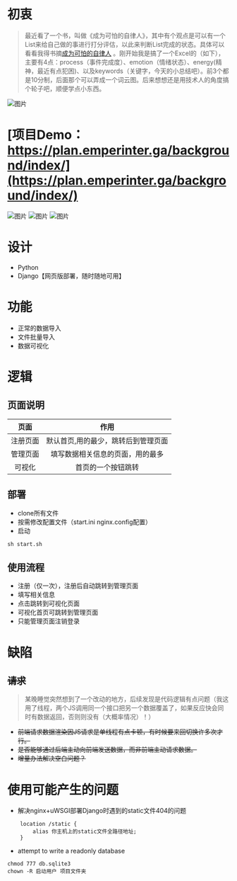 # 初衷

> 最近看了一个书，叫做《成为可怕的自律人》，其中有个观点是可以有一个List来给自己做的事进行打分评估，以此来判断List完成的状态。具体可以看看我得书摘[成为可怕的自律人](https://www.emperinter.info/2022/01/12/triggers-creating-behavior-that-lasts-becoming-the-person-you-want-to-be/) 。刚开始我是搞了一个Excel的（如下），主要有4点：process（事件完成度）、emotion（情绪状态）、energy(精神，最近有点犯困)、以及keywords（关键字，今天的小总结吧）。前3个都是10分制，后面那个可以弄成一个词云图。后来想想还是用技术人的角度搞个轮子吧，顺便学点小东西。

![图片](https://user-images.githubusercontent.com/20177836/149657815-798f1e57-4b49-4c25-a874-aeebbf868761.png)

# [项目Demo：https://plan.emperinter.ga/background/index/](https://plan.emperinter.ga/background/index/)

![图片](https://user-images.githubusercontent.com/20177836/150451472-1bd5173e-000d-46ed-b37c-d314e16760c6.png)
![图片](https://user-images.githubusercontent.com/20177836/150672150-2e7164be-04dc-4831-8740-3e0571ec8c24.png)
![图片](https://user-images.githubusercontent.com/20177836/150451184-5b6a3f4a-8ce9-4881-9cf0-9c79e8e5c970.png)

# 设计

- Python
- Django【网页版部署，随时随地可用】

# 功能

- 正常的数据导入
- 文件批量导入
- 数据可视化

# 逻辑

## 页面说明

| 页面 | 作用 |
|:---:|:---:|
| 注册页面 | 默认首页,用的最少，跳转后到管理页面 |
| 管理页面 | 填写数据相关信息的页面，用的最多 |
| 可视化 | 首页的一个按钮跳转 |

## 部署

- clone所有文件
- 按需修改配置文件（start.ini  nginx.config配置）
- 启动

```shell
sh start.sh
```

## 使用流程

- 注册（仅一次），注册后自动跳转到管理页面
- 填写相关信息
- 点击跳转到可视化页面
- 可视化首页可跳转到管理页面
- 只能管理页面注销登录

# 缺陷

## ~~请求~~

> 某晚睡觉突然想到了一个改动的地方，后续发现是代码逻辑有点问题（我这用了线程，两个JS调用同一个接口把另一个数据覆盖了，如果反应快会同时有数据返回，否则则没有（大概率情况）！）

- ~~前端请求数据渲染因JS请求是单线程有点卡顿，有时候要来回切换许多次才行。~~
- ~~是否能够通过后端主动向前端发送数据，而非前端主动请求数据。~~
- ~~增量办法解决空白问题？~~


# 使用可能产生的问题

- 解决nginx+uWSGI部署Django时遇到的static文件404的问题

```nginx
    location /static {
        alias 你主机上的static文件全路径地址;
    }
```

- attempt to write a readonly database
```editorconfig
chmod 777 db.sqlite3
chown -R 启动用户 项目文件夹    
```